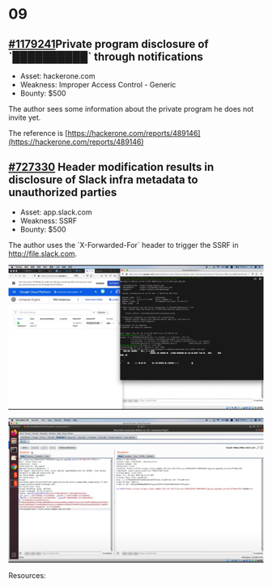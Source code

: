 # 09

## [\#1179241](https://hackerone.com/reports/1179241)Private program disclosure of \`██████████\` through notifications 

* Asset: hackerone.com
* Weakness: Improper Access Control - Generic
* Bounty: $500

The author sees some information about the private program he does not invite yet.

The reference is [https://hackerone.com/reports/489146](https://hackerone.com/reports/489146)



## [\#727330](https://hackerone.com/reports/727330) Header modification results in disclosure of Slack infra metadata to unauthorized parties

* Asset: app.slack.com
* Weakness: SSRF
* Bounty: $500

The author uses the \`X-Forwarded-For\` header to trigger the SSRF in http://file.slack.com.

![Server send request to the author](../../../.gitbook/assets/image.png)

![X-Forwared-Host: files.slack.com@x.x.x.x](../../../.gitbook/assets/image%20%283%29.png)

 Resources: 



